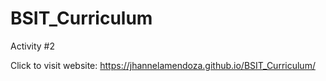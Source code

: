 # BSIT_Curriculum
Activity #2

Click to visit website: https://jhannelamendoza.github.io/BSIT_Curriculum/
